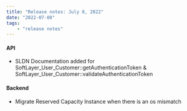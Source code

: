 ```yaml
---
title: "Release notes: July 8, 2022"
date: "2022-07-08"
tags:
    - "release notes"
---
```



#### API
- SLDN Documentation added for SoftLayer_User_Customer::getAuthenticationToken & SoftLayer_User_Customer::validateAuthenticationToken


#### Backend
- Migrate Reserved Capacity Instance when there is an os mismatch